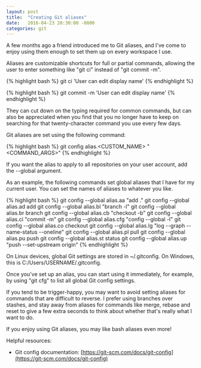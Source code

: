 ```yaml
---
layout: post
title:  "Creating Git aliases"
date:   2016-04-23 20:30:00 -0800
categories: git
---
```

A few months ago a friend introduced me to Git aliases, and I've come to enjoy using them enough to set them up on every workspace I use.

Aliases are customizable shortcuts for full or partial commands, allowing the user to enter something like "git ci" instead of "git commit -m".

{% highlight bash %}
git ci 'User can edit display name'
{% endhighlight %}

{% highlight bash %}
git commit -m 'User can edit display name'
{% endhighlight %}

They can cut down on the typing required for common commands, but can also be appreciated when you find that you no longer have to keep on searching for that twenty-character command you use every few days.

Git aliases are set using the following command:

{% highlight bash %}
git config alias.<CUSTOM_NAME> "<COMMAND> <COMMAND_ARGS>"
{% endhighlight %}

If you want the alias to apply to all repositories on your user account, add the --global argument.

As an example, the following commands set global aliases that I have for my current user.  You can set the names of aliases to whatever you like.

{% highlight bash %}
git config --global alias.aa "add ."
git config --global alias.ad add
git config --global alias.bl "branch -l"
git config --global alias.br branch
git config --global alias.cb "checkout -b"
git config --global alias.ci "commit -m"
git config --global alias.cfg "config --global -l"
git config --global alias.co checkout
git config --global alias.lg "log --graph --name-status --oneline"
git config --global alias.pl pull
git config --global alias.pu push
git config --global alias.st status
git config --global alias.up "push --set-upstream origin"
{% endhighlight %}

On Linux devices, global Git settings are stored in ~/.gitconfig.
On Windows, this is C:/Users/USERNAME/.gitconfig.

Once you've set up an alias, you can start using it immediately, for example, by using "git cfg" to list all global Git config settings.

If you tend to be trigger-happy, you may want to avoid setting aliases for commands that are difficult to reverse.  I prefer using branches over stashes, and stay away from aliases for commands like merge, rebase and reset to give a few extra seconds to think about whether that's really what I want to do.

If you enjoy using Git aliases, you may like bash aliases even more!

Helpful resources:

* Git config documentation: [https://git-scm.com/docs/git-config](https://git-scm.com/docs/git-config)
